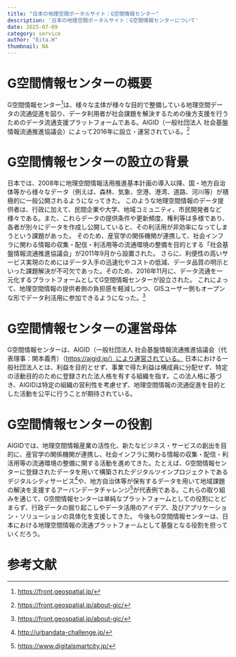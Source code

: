 ```yaml
---
title: "日本の地理空間ポータルサイト：G空間情報センター"
description: '日本の地理空間ポータルサイト：G空間情報センターについて'
date: 2025-07-09
category: service
author: "Eita.H"
thumbnail: NA
---
```


# G空間情報センターの概要
G空間情報センター[^1]は、様々な主体が様々な目的で整備している地理空間データの流通促進を図り、データ利用者が社会課題を解決するための後方支援を行うためのデータ流通支援プラットフォームである。AIGID（一般社団法人 社会基盤情報流通推進協議会）によって2016年に設立・運営されている。[^2]

# G空間情報センターの設立の背景
日本では、2008年に地理空間情報活用推進基本計画の導入以降、国・地方自治体等から様々なデータ（例えば、森林、気象、空港、港湾、道路、河川等）が積極的に一般公開されるようになってきた。
このような地理空間情報のデータ提供者は、行政に加えて、民間企業や大学、地域コミュニティ、市民開発者など様々である。また、これらデータの提供条件や更新頻度、権利等は多様であり、各者が別々にデータを作成し公開していると、その利活用が非効率になってしまうという課題があった。
そのため、産官学の関係機関が連携して、社会インフラに関わる情報の収集・配信・利活用等の流通環境の整備を目的とする「社会基盤情報流通推進協議会」が2011年9月から設置された。
さらに、利便性の高いサービス実現のためにはデータ入手の迅速化やコストの低減、データ品質の明示といった課題解決が不可欠であった。そのため、2016年11月に、データ流通を一元化するプラットフォームとしてG空間情報センターが設立された。
これによって、地理空間情報の提供者側の負担感を軽減しつつ、GISユーザー側もオープンな形でデータ利活用に参加できるようになった。[^2]

# G空間情報センターの運営母体
G空間情報センターは、AIGID（一般社団法人 社会基盤情報流通推進協議会（代表理事：関本義秀）（https://aigid.jp/）により運営されている。
日本における一般社団法人とは、利益を目的とせず、事業で得た利益は構成員に分配せず、特定の活動目的のために登録された法人格を有する組織を指す。この法人格に基づき、AIGIDは特定の組織の営利性を考慮せず、地理空間情報の流通促進を目的とした活動を公平に行うことが期待されている。

# G空間情報センターの役割
AIGIDでは、地理空間情報産業の活性化、新たなビジネス・サービスの創出を目的に、産官学の関係機関が連携し、社会インフラに関わる情報の収集・配信・利活用等の流通環境の整備に関する活動を進めてきた。たとえば、G空間情報センターに登録されたデータを用いて構築されたデジタルツインプロジェクトであるデジタルシティサービス[^3]や、地方自治体等が保有するデータを用いて地域課題の解決を支援するアーバンデータチャレンジ[^4]が代表例である。これらの取り組みを通じて、G空間情報センターは単純なプラットフォームとしての役割にとどまらず、行政データの掘り起こしやデータ活用のアイデア、及びアプリケーション・ソリューションの具体化を支援してきた。
今後もG空間情報センターは、日本における地理空間情報の流通プラットフォームとして基盤となる役割を担っていくだろう。

# 参考文献
[^1]: https://front.geospatial.jp/
[^2]: https://front.geospatial.jp/about-gic/
[^3]: http://urbandata-challenge.jp/
[^4]: https://www.digitalsmartcity.jp/